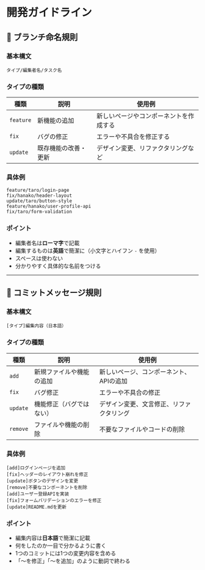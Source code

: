# 開発ガイドライン

## 📌 ブランチ命名規則

### 基本構文
```
タイプ/編集者名/タスク名
```

### タイプの種類

| 種類 | 説明 | 使用例 |
|------|------|--------|
| `feature` | 新機能の追加 | 新しいページやコンポーネントを作成する |
| `fix` | バグの修正 | エラーや不具合を修正する |
| `update` | 既存機能の改善・更新 | デザイン変更、リファクタリングなど |

### 具体例
```
feature/taro/login-page
fix/hanako/header-layout
update/taro/button-style
feature/hanako/user-profile-api
fix/taro/form-validation
```

### ポイント
- 編集者名は**ローマ字**で記載
- 編集するものは**英語**で簡潔に（小文字とハイフン `-` を使用）
- スペースは使わない
- 分かりやすく具体的な名前をつける

---

## 💬 コミットメッセージ規則

### 基本構文
```
[タイプ]編集内容（日本語）
```

### タイプの種類

| 種類 | 説明 | 使用例 |
|------|------|--------|
| `add` | 新規ファイルや機能の追加 | 新しいページ、コンポーネント、APIの追加 |
| `fix` | バグ修正 | エラーや不具合の修正 |
| `update` | 機能修正（バグではない） | デザイン変更、文言修正、リファクタリング |
| `remove` | ファイルや機能の削除 | 不要なファイルやコードの削除 |

### 具体例
```
[add]ログインページを追加
[fix]ヘッダーのレイアウト崩れを修正
[update]ボタンのデザインを変更
[remove]不要なコンポーネントを削除
[add]ユーザー登録APIを実装
[fix]フォームバリデーションのエラーを修正
[update]README.mdを更新
```

### ポイント
- 編集内容は**日本語**で簡潔に記載
- 何をしたのか一目で分かるように書く
- 1つのコミットには1つの変更内容を含める
- 「〜を修正」「〜を追加」のように動詞で終わる